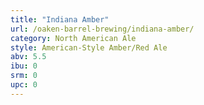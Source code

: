 ```yaml
---
title: "Indiana Amber"
url: /oaken-barrel-brewing/indiana-amber/
category: North American Ale
style: American-Style Amber/Red Ale
abv: 5.5
ibu: 0
srm: 0
upc: 0
---
```


